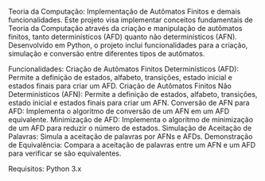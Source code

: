Teoria da Computação: Implementação de Autômatos Finitos e demais funcionalidades.
Este projeto visa implementar conceitos fundamentais de Teoria da Computação através da criação e manipulação de autômatos finitos, tanto determinísticos (AFD) quanto não determinísticos (AFN). Desenvolvido em Python, o projeto inclui funcionalidades para a criação, simulação e conversão entre diferentes tipos de autômatos.

Funcionalidades:
Criação de Autômatos Finitos Determinísticos (AFD): Permite a definição de estados, alfabeto, transições, estado inicial e estados finais para criar um AFD.
Criação de Autômatos Finitos Não Determinísticos (AFN): Permite a definição de estados, alfabeto, transições, estado inicial e estados finais para criar um AFN.
Conversão de AFN para AFD: Implementa o algoritmo de conversão de um AFN em um AFD equivalente.
Minimização de AFD: Implementa o algoritmo de minimização de um AFD para reduzir o número de estados.
Simulação de Aceitação de Palavras: Simula a aceitação de palavras por AFNs e AFDs.
Demonstração de Equivalência: Compara a aceitação de palavras entre um AFN e um AFD para verificar se são equivalentes.

Requisitos:
Python 3.x
